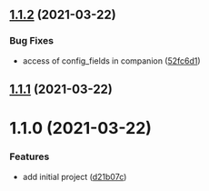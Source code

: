 ## [1.1.2](https://github.com/bitfocus/companion-module-linkbox-remote/compare/1.1.1...1.1.2) (2021-03-22)


### Bug Fixes

* access of config_fields in companion ([52fc6d1](https://github.com/bitfocus/companion-module-linkbox-remote/commit/52fc6d129f6456aeb996273cb59b8c71e62f1210))

## [1.1.1](https://github.com/bitfocus/companion-module-linkbox-remote/compare/1.1.0...1.1.1) (2021-03-22)

# 1.1.0 (2021-03-22)


### Features

* add initial project ([d21b07c](https://github.com/bitfocus/companion-module-linkbox-remote/commit/d21b07ce68e38c11e405de9049a4971dab9d2dc3))

